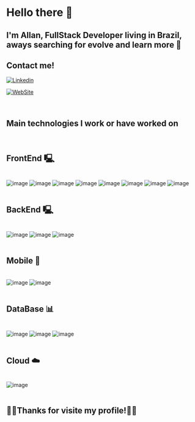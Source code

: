 # Hello there 👾 
## I'm Allan, FullStack Developer living in Brazil, aways searching for evolve and learn more 🚀<br>

## Contact me!
[![Linkedin](https://img.shields.io/badge/LinkedIn-0077B5?style=for-the-badge&logo=linkedin&logoColor=white)](https://www.linkedin.com/in/all6/)

[![WebSite](https://img.shields.io/badge/website-000000?style=for-the-badge&logo=About.me&logoColor=white)](https://allan66.github.io/contact-site/)
<br>

<br>

## Main technologies I work or have worked on

<div  style="display:inline_block"> </br>

## FrontEnd 🖳
<br>
<img align="center" alt="image" src="https://img.shields.io/badge/HTML5-E34F26?style=for-the-badge&logo=html5&logoColor=white"/>
<img align="center" alt="image" src="https://img.shields.io/badge/CSS3-1572B6?style=for-the-badge&logo=css3&logoColor=white"/>
<img align="center" alt="image" src="https://img.shields.io/badge/Sass-CC6699?style=for-the-badge&logo=sass&logoColor=white"/>
<img align="center" alt="image" src="https://img.shields.io/badge/PHP-777BB4?style=for-the-badge&logo=php&logoColor=white"/>
<img align="center" alt="image" src="https://img.shields.io/badge/JavaScript-F7DF1E?style=for-the-badge&logo=javascript&logoColor=black"/>
<img align="center" alt="image" src="https://img.shields.io/badge/React-20232A?style=for-the-badge&logo=react&logoColor=61DAFB"/>
<img align="center" alt="image" src="https://img.shields.io/badge/Vue.js-35495E?style=for-the-badge&logo=vue.js&logoColor=4FC08D"/>
<img align="center" alt="image" src="https://img.shields.io/badge/jQuery-0769AD?style=for-the-badge&logo=jquery&logoColor=white"/><br><br>

## BackEnd 🖳
<br>
<img align="center" alt="image" src="https://img.shields.io/badge/PHP-777BB4?style=for-the-badge&logo=php&logoColor=white"/>
<img align="center" alt="image" src="https://img.shields.io/badge/Laravel-FF2D20?style=for-the-badge&logo=laravel&logoColor=white"/>
<img align="center" alt="image" src="https://img.shields.io/badge/Node.js-43853D?style=for-the-badge&logo=node.js&logoColor=white"/><br><br>

## Mobile 📱
<br>
<img align="center" alt="image" src="https://img.shields.io/badge/React_Native-20232A?style=for-the-badge&logo=react&logoColor=61DAFB"/>
<img align="center" alt="image" src="https://img.shields.io/badge/Ionic-3880FF?style=for-the-badge&logo=ionic&logoColor=white"/><br><br>

## DataBase 📊
<br><img align="center" alt="image" src="https://img.shields.io/badge/MongoDB-4EA94B?style=for-the-badge&logo=mongodb&logoColor=white"/>
<img align="center" alt="image" src="https://img.shields.io/badge/MySQL-00000F?style=for-the-badge&logo=mysql&logoColor=white"/>
<img align="center" alt="image" src="https://img.shields.io/badge/Oracle-F80000?style=for-the-badge&logo=oracle&logoColor=black"/><br><br>

## Cloud ☁️
<br><img align="center" alt="image" src="https://img.shields.io/badge/Amazon_AWS-FF9900?style=for-the-badge&logo=amazonaws&logoColor=white"/>
<br><br>
## 💖💖Thanks for visite my profile!💖💖

</div>
